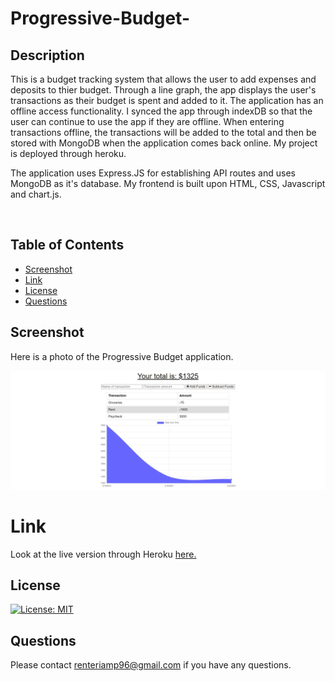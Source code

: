 # Progressive-Budget-

## **Description**

This is a budget tracking system that allows the user to add expenses and deposits to thier budget. Through a line graph, the app displays the user's transactions as their budget is spent and added to it. The application has an offline access functionality.
I synced the app through indexDB so that the user can continue to use the app if they are offline. When entering transactions offline, the transactions will be added to the total and then be stored with MongoDB when the application comes back online. My project is deployed through heroku. 

The application uses Express.JS for establishing API routes and uses MongoDB as it's database. My frontend is built upon HTML, CSS, Javascript and chart.js. 

<br>

## Table of Contents

* [Screenshot](#screenshot)
* [Link](#link)
* [License](#license)
* [Questions](#questions)

## **Screenshot**

Here is a photo of the Progressive Budget application.

![Progressive-Budget](public/icons/offline-finance-tracker.herokuapp.com_.png)

# Link
Look at the live version through Heroku [here.](https://offline-finance-tracker.herokuapp.com/)


## **License**

[![License: MIT](https://img.shields.io/badge/License-MIT-yellow.svg)](https://opensource.org/licenses/MIT)


## **Questions**

Please contact <renteriamp96@gmail.com> if you have any questions.